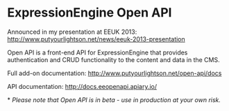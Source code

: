 ExpressionEngine Open API
========
Announced in my presentation at EEUK 2013: http://www.putyourlightson.net/news/eeuk-2013-presentation

Open API is a front-end API for ExpressionEngine that provides authentication and CRUD functionality to the content and data in the CMS.

Full add-on documentation: http://www.putyourlightson.net/open-api/docs

API documentation: http://docs.eeopenapi.apiary.io/

\* *Please note that Open API is in beta - use in production at your own risk.*
